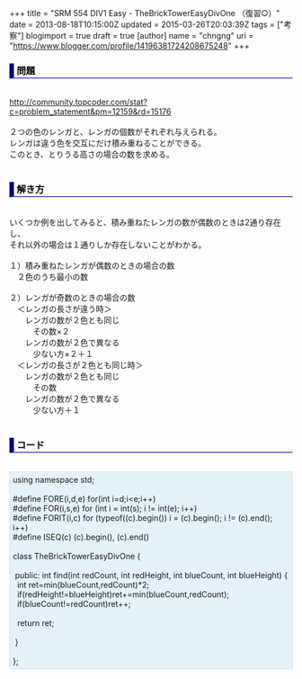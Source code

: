 +++
title = "SRM 554 DIV1 Easy - TheBrickTowerEasyDivOne （復習○）"
date = 2013-08-18T10:15:00Z
updated = 2015-03-26T20:03:39Z
tags = ["考察"]
blogimport = true
draft = true
[author]
	name = "chngng"
	uri = "https://www.blogger.com/profile/14196381724208675248"
+++

<div dir="ltr" style="text-align: left;" trbidi="on"><h3 style="border-bottom: 2px solid slateblue; border-left: 8px solid navy; color: black; padding: 0px 0px 1px 5px;">問題 </h3><br /><a href="http://community.topcoder.com/stat?c=problem_statement&amp;pm=12159&amp;rd=15176" target="_blank">http://community.topcoder.com/stat?c=problem_statement&amp;pm=12159&amp;rd=15176</a><br /><br />２つの色のレンガと、レンガの個数がそれぞれ与えられる。<br />レンガは違う色を交互にだけ積み重ねることができる。<br />このとき、とりうる高さの場合の数を求める。<br /><br /><h3 style="border-bottom: 2px solid slateblue; border-left: 8px solid navy; color: black; padding: 0px 0px 1px 5px;">解き方 </h3><br />いくつか例を出してみると、積み重ねたレンガの数が偶数のときは2通り存在し、<br />それ以外の場合は１通りしか存在しないことがわかる。<br /><br />１）積み重ねたレンガが偶数のときの場合の数　<br />　２色のうち最小の数<br /><br />２）レンガが奇数のときの場合の数<br />　＜レンガの長さが違う時＞<br />　　レンガの数が２色とも同じ<br />　　　その数×２<br />　　レンガの数が２色で異なる<br />　　　少ない方×２＋１<br />　＜レンガの長さが２色とも同じ時＞<br />　　レンガの数が２色とも同じ<br />　　　その数<br />　　レンガの数が２色で異なる<br />　　　少ない方＋１<br /><br /><h3 style="border-bottom: 2px solid slateblue; border-left: 8px solid navy; color: black; padding: 0px 0px 1px 5px;">コード </h3><br /><div style="background-color: #e3f2fb; border: 1px dotted #CCCCCC; padding: 5px;">using namespace std;<br /><br />#define FORE(i,d,e) for(int i=d;i&lt;e;i++)<br />#define FOR(i,s,e) for (int i = int(s); i != int(e); i++)<br />#define FORIT(i,c) for (typeof((c).begin()) i = (c).begin(); i != (c).end(); i++)<br />#define ISEQ(c) (c).begin(), (c).end()<br /><br />class TheBrickTowerEasyDivOne {<br /><br /><span class="Apple-tab-span" style="white-space: pre;"> </span>public: int find(int redCount, int redHeight, int blueCount, int blueHeight) {<br /><span class="Apple-tab-span" style="white-space: pre;">  </span>int ret=min(blueCount,redCount)*2;<br /><span class="Apple-tab-span" style="white-space: pre;">  </span>if(redHeight!=blueHeight)ret+=min(blueCount,redCount);<br /><span class="Apple-tab-span" style="white-space: pre;">  </span>if(blueCount!=redCount)ret++;<br /><br /><span class="Apple-tab-span" style="white-space: pre;">  </span>return ret;<br /><br /><span class="Apple-tab-span" style="white-space: pre;"> </span>}<br /><br />};</div></div>
